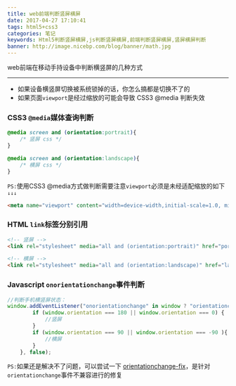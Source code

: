 ```yaml
---
title: web前端判断竖屏横屏
date: 2017-04-27 17:10:41
tags: html5+css3
categories: 笔记
keywords: Html5判断竖屏横屏,js判断竖屏横屏,前端判断竖屏横屏,竖屏横屏判断
banner: http://image.nicebp.com/blog/banner/math.jpg
---
```

web前端在移动手持设备中判断横竖屏的几种方式
<!-- more -->

---
* 如果设备横竖屏切换被系统锁掉的话，你怎么搞都是切换不了的
* 如果页面`viewport`是经过缩放的可能会导致 CSS3 @media 判断失效 
  
  
  

### CSS3 `@media`媒体查询判断
```css
@media screen and (orientation:portrait){
    /* 竖屏 css */
}

@media screen and (orientation:landscape){
    /* 横屏 css */
}
```
`PS:`使用CSS3 @media方式做判断需要注意`viewport`必须是未经适配缩放的如下`↓↓↓`
```html
<meta name="viewport" content="width=device-width,initial-scale=1.0, minimum-scale=1.0, maximum-scale=1.0, user-scalable=no"/>

```

### HTML `link`标签分别引用
```html
<!-- 竖屏 -->
<link rel="stylesheet" media="all and (orientation:portrait)" href="portrait.css">

<!-- 横屏 -->
<link rel="stylesheet" media="all and (orientation:landscape)" href="landscape.css">
```

### Javascript `onorientationchange`事件判断
```javascript
//判断手机横竖屏状态：
window.addEventListener("onorientationchange" in window ? "orientationchange" : "resize", function() {
        if (window.orientation === 180 || window.orientation === 0) { 
            //竖屏
        } 
        if (window.orientation === 90 || window.orientation === -90 ){ 
            //横屏
        }  
    }, false); 
```
`PS:`如果还是解决不了问题，可以尝试一下 [orientationchange-fix](https://github.com/zhansingsong/orientationchange-fix)，是针对`orientationchange`事件不兼容进行的修复
